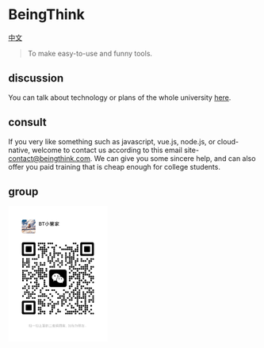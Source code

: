# BeingThink

[中文](./README.zh-CN.md)

> To make easy-to-use and funny tools.

## discussion

You can talk about technology or plans of the whole university [here](https://github.com/orgs/BeingThink/discussions).

## consult

If you very like something such as javascript, vue.js, node.js, or cloud-native, welcome to contact us according to this email site-[contact@beingthink.com](contact@beingthink.com). We can give you some sincere help, and can also offer you paid training that is cheap enough for college students.

## group

<img width="200" src="./bter.png" />
